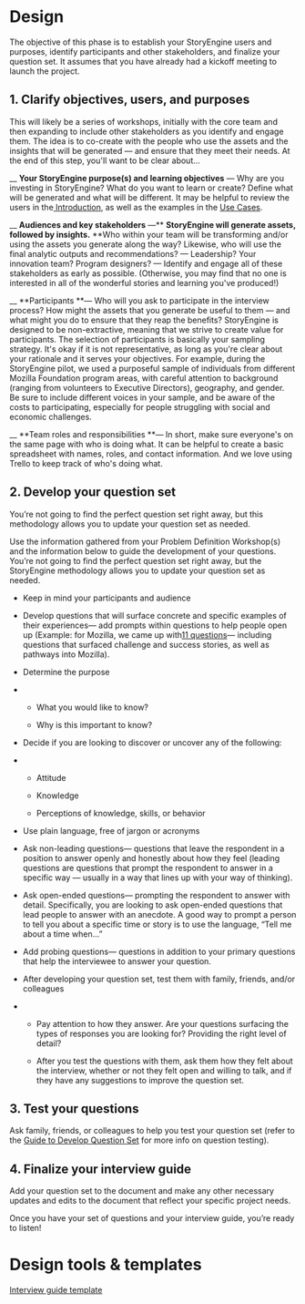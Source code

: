 # Design

The objective of this phase is to establish your StoryEngine users and purposes, identify participants and other stakeholders, and finalize your question set. It assumes that you have already had a kickoff meeting to launch the project.

## 1. Clarify objectives, users, and purposes

This will likely be a series of workshops, initially with the core team and then expanding to include other stakeholders as you identify and engage them. The idea is to co-create with the people who use the assets and the insights that will be generated — and ensure that they meet their needs. At the end of this step, you'll want to be clear about...

\_\_ **Your StoryEngine purpose\(s\) and learning objectives** — Why are you investing in StoryEngine? What do you want to learn or create? Define what will be generated and what will be different. It may be helpful to review the users in the[ Introduction](/README.md), as well as the examples in the [Use Cases](/use-cases.md).

\_\_ **Audiences and key stakeholders** —** **StoryEngine will generate assets, followed by insights.** **Who within your team will be transforming and/or using the assets you generate along the way? Likewise, who will use the final analytic outputs and recommendations? — Leadership? Your innovation team? Program designers? — Identify and engage all of these stakeholders as early as possible. \(Otherwise, you may find that no one is interested in all of the wonderful stories and learning you've produced!\)

\_\_ **Participants **— Who will you ask to participate in the interview process? How might the assets that you generate be useful to them — and what might you do to ensure that they reap the benefits? StoryEngine is designed to be non-extractive, meaning that we strive to create value for participants. The selection of participants is basically your sampling strategy. It's okay if it is not representative, as long as you're clear about your rationale and it serves your objectives. For example, during the StoryEngine pilot, we used a purposeful sample of individuals from different Mozilla Foundation program areas, with careful attention to background \(ranging from volunteers to Executive Directors\), geography, and gender. Be sure to include different voices in your sample, and be aware of the costs to participating, especially for people struggling with social and economic challenges.

\_\_ **Team roles and responsibilities **— In short, make sure everyone's on the same page with who is doing what. It can be helpful to create a basic spreadsheet with names, roles, and contact information. And we love using Trello to keep track of who's doing what.

## 2. D**evelop your question set**

You’re not going to find the perfect question set right away, but this methodology allows you to update your question set as needed.

Use the information gathered from your Problem Definition Workshop\(s\) and the information below to guide the development of your questions. You’re not going to find the perfect question set right away, but the StoryEngine methodology allows you to update your question set as needed.

* Keep in mind your participants and audience

* Develop questions that will surface concrete and specific examples of their experiences— add prompts within questions to help people open up \(Example: for Mozilla, we came up with[11 questions](https://storyengine.io/questions/)— including questions that surfaced challenge and success stories, as well as pathways into Mozilla\).

* Determine the purpose

* * What you would like to know?

  * Why is this important to know?
* Decide if you are looking to discover or uncover any of the following:

* * Attitude

  * Knowledge

  * Perceptions of knowledge, skills, or behavior
* Use plain language, free of jargon or acronyms

* Ask non-leading questions— questions that leave the respondent in a position to answer openly and honestly about how they feel \(leading questions are questions that prompt the respondent to answer in a specific way — usually in a way that lines up with your way of thinking\).

* Ask open-ended questions— prompting the respondent to answer with detail. Specifically, you are looking to ask open-ended questions that lead people to answer with an anecdote. A good way to prompt a person to tell you about a specific time or story is to use the language, “Tell me about a time when…”

* Add probing questions— questions in addition to your primary questions that help the interviewee to answer your question.

* After developing your question set, test them with family, friends, and/or colleagues

* * Pay attention to how they answer. Are your questions surfacing the types of responses you are looking for? Providing the right level of detail?

  * After you test the questions with them, ask them how they felt about the interview, whether or not they felt open and willing to talk, and if they have any suggestions to improve the question set.

## 3. **Test your questions**

Ask family, friends, or colleagues to help you test your question set \(refer to the [Guide to Develop Question Set](https://docs.google.com/document/d/1ZxwAwloIrCGI9nruF8r7k5PQ10gcOXvY9rpD1nsYVTM/edit?usp=sharing) for more info on question testing\).

## 4. Finalize your i**nterview guide**

Add your question set to the document and make any other necessary updates and edits to the document that reflect your specific project needs.

Once you have your set of questions and your interview guide, you’re ready to listen!

# Design tools & templates

[Interview guide template](https://www.gitbook.com/book/loup/storyengine/edit#)

